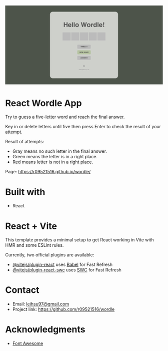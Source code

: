 ![banner img](banner.png)

# React Wordle App

Try to guess a five-letter word and reach the final answer.

Key in or delete letters until five then press Enter to check the result of your attempt.

Result of attempts:

- Gray means no such letter in the final answer.
- Green means the letter is in a right place.
- Red means letter is not in a right place.

Page: https://r09521516.github.io/wordle/

# Built with

- React

# React + Vite

This template provides a minimal setup to get React working in Vite with HMR and some ESLint rules.

Currently, two official plugins are available:

- [@vitejs/plugin-react](https://github.com/vitejs/vite-plugin-react/blob/main/packages/plugin-react/README.md) uses [Babel](https://babeljs.io/) for Fast Refresh
- [@vitejs/plugin-react-swc](https://github.com/vitejs/vite-plugin-react-swc) uses [SWC](https://swc.rs/) for Fast Refresh

# Contact

- Email: leihsu97@gmail.com
- Project link: https://github.com/r09521516/wordle

# Acknowledgments

- [Font Awesome](https://fontawesome.com/start)

